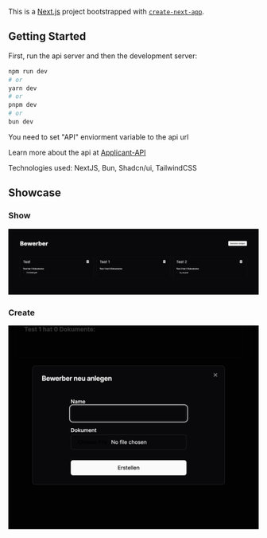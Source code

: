 This is a [Next.js](https://nextjs.org/) project bootstrapped with [`create-next-app`](https://github.com/vercel/next.js/tree/canary/packages/create-next-app).

## Getting Started

First, run the api server and then the development server:

```bash
npm run dev
# or
yarn dev
# or
pnpm dev
# or
bun dev
```

You need to set "API" enviorment variable to the api url

Learn more about the api at [Applicant-API](https://github.com/NitrinCloud/Applicant-API)


Technologies used: NextJS, Bun, Shadcn/ui, TailwindCSS


## Showcase

### Show

![big](./showcase/big.png)

### Create

![big](./showcase/create.png)